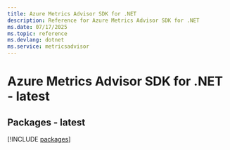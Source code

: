 ```yaml
---
title: Azure Metrics Advisor SDK for .NET
description: Reference for Azure Metrics Advisor SDK for .NET
ms.date: 07/17/2025
ms.topic: reference
ms.devlang: dotnet
ms.service: metricsadvisor
---
```

# Azure Metrics Advisor SDK for .NET - latest
## Packages - latest
[!INCLUDE [packages](metrics-advisor-index.md)]
